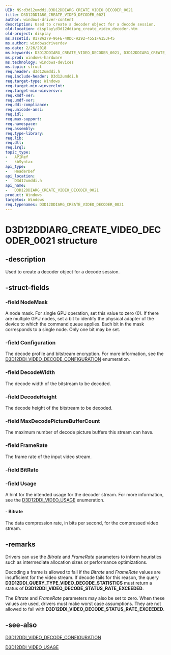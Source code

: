 ```yaml
---
UID: NS:d3d12umddi.D3D12DDIARG_CREATE_VIDEO_DECODER_0021
title: D3D12DDIARG_CREATE_VIDEO_DECODER_0021
author: windows-driver-content
description: Used to create a decoder object for a decode session.
old-location: display\d3d12ddiarg_create_video_decoder.htm
old-project: display
ms.assetid: 8178A279-96FE-40DC-A292-4551FA153F45
ms.author: windowsdriverdev
ms.date: 2/26/2018
ms.keywords: D3D12DDIARG_CREATE_VIDEO_DECODER_0021, D3D12DDIARG_CREATE_VIDEO_DECODER_0021 structure [Display Devices], d3d12umddi/D3D12DDIARG_CREATE_VIDEO_DECODER_0021, display.d3d12ddiarg_create_video_decoder
ms.prod: windows-hardware
ms.technology: windows-devices
ms.topic: struct
req.header: d3d12umddi.h
req.include-header: D3d12umddi.h
req.target-type: Windows
req.target-min-winverclnt: 
req.target-min-winversvr: 
req.kmdf-ver: 
req.umdf-ver: 
req.ddi-compliance: 
req.unicode-ansi: 
req.idl: 
req.max-support: 
req.namespace: 
req.assembly: 
req.type-library: 
req.lib: 
req.dll: 
req.irql: 
topic_type:
-	APIRef
-	kbSyntax
api_type:
-	HeaderDef
api_location:
-	D3d12umddi.h
api_name:
-	D3D12DDIARG_CREATE_VIDEO_DECODER_0021
product: Windows
targetos: Windows
req.typenames: D3D12DDIARG_CREATE_VIDEO_DECODER_0021
---
```


# D3D12DDIARG_CREATE_VIDEO_DECODER_0021 structure


## -description


Used to create a decoder object for a decode session.


## -struct-fields




### -field NodeMask

A node mask. For single GPU operation, set this value to zero (0). If there are multiple GPU nodes, set a bit to identify the physical adapter of the device to which the command queue applies. Each bit in the mask corresponds to a single node. Only one  bit may be set.


### -field Configuration

The decode profile and bitstream encryption.  For more information, see the <a href="https://msdn.microsoft.com/33BD5E1F-75F3-44DC-AE83-A22992CAB6B5">D3D12DDI_VIDEO_DECODE_CONFIGURATION</a> enumeration.


### -field DecodeWidth

The decode width of the bitstream to be decoded.


### -field DecodeHeight

The decode height of the bitstream to be decoded.


### -field MaxDecodePictureBufferCount

The maximum number of decode picture buffers this stream can have.


### -field FrameRate

The frame rate of the input video stream.  


### -field BitRate

 


### -field Usage

A hint for the intended usage for the decoder stream. For more information, see the <a href="https://msdn.microsoft.com/663790EE-A9E3-4EBC-93C7-20DE0D759A26">D3D12DDI_VIDEO_USAGE</a> enumeration.


#### - Bitrate

The data compression rate, in bits per second, for the compressed video stream.  


## -remarks



Drivers can use the <i>Bitrate</i> and <i>FrameRate</i> parameters to inform heuristics such as intermediate allocation sizes or performance optimizations.  

Decoding a frame is allowed to fail if the <i>Bitrate</i> and <i>FrameRate</i> values are insufficient for the video stream.  If decode fails for this reason, the query <b>D3D12DDI_QUERY_TYPE_VIDEO_DECODE_STATISTICS</b> must return a status of <b>D3D12DDI_VIDEO_DECODE_STATUS_RATE_EXCEEDED</b>.    

The <i>Bitrate</i> and <i>FrameRate</i> parameters may also be set to zero.  When these values are used, drivers must make worst case assumptions. They are not allowed to fail with <b>D3D12DDI_VIDEO_DECODE_STATUS_RATE_EXCEEDED</b>.




## -see-also




<a href="https://msdn.microsoft.com/33BD5E1F-75F3-44DC-AE83-A22992CAB6B5">D3D12DDI_VIDEO_DECODE_CONFIGURATION</a>



<a href="https://msdn.microsoft.com/663790EE-A9E3-4EBC-93C7-20DE0D759A26">D3D12DDI_VIDEO_USAGE</a>
 

 


